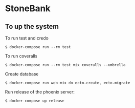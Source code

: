 # StoneBank

## To up the system

To run test and credo

`$ docker-compose run --rm test`

To run coveralls

`$ docker-compose run --rm test mix coveralls --umbrella`

Create database 

`$ docker-compose run web mix do ecto.create, ecto.migrate`

Run release of the phoenix server:

`$ docker-compose up release`

